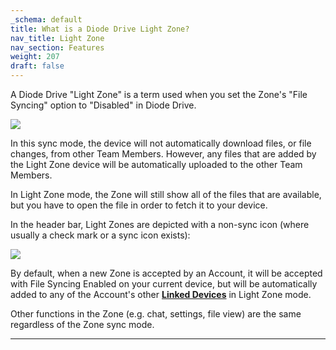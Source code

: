 ```yaml
---
_schema: default
title: What is a Diode Drive Light Zone?
nav_title: Light Zone
nav_section: Features
weight: 207
draft: false
---
```

A Diode Drive "Light Zone" is a term used when you set the Zone's "File Syncing" option to "Disabled" in Diode Drive.

![](/uploads/image-16.png)

In this sync mode, the device will not automatically download files, or file changes, from other Team Members. However, any files that are added by the Light Zone device will be automatically uploaded to the other Team Members.

In Light Zone mode, the Zone will still show all of the files that are available, but you have to open the file in order to fetch it to your device.

In the header bar, Light Zones are depicted with a non-sync icon (where usually a check mark or a sync icon exists):

![](/uploads/image-17.png)

By default, when a new Zone is accepted by an Account, it will be accepted with File Syncing Enabled on your current device, but will be automatically added to any of the Account's other <a href="https://app.docs.diode.io/docs/using/linked-devices/" target="_blank" rel="noopener"><strong>Linked Devices</strong></a> in Light Zone mode.

Other functions in the Zone (e.g. chat, settings, file view) are the same regardless of the Zone sync mode.

---

&nbsp;